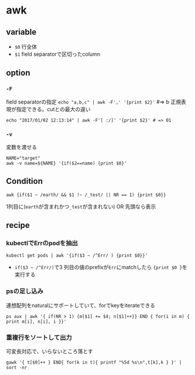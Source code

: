 # awk


## variable

* `$0` 行全体
* `$1` field separatorで区切ったcolumn

## option

### `-F`

field separatorの指定
``echo "a,b,c" | awk -F',' '{print $2}'``  #=> b
正規表現が指定できる。cutとの最大の違い

```
echo "2017/01/02 12:13:14" | awk -F'[ :/]' '{print $2}' # => 01
```

### `-v`

変数を渡せる

```
NAME="target"
awk -v name=${NAME} '{if($2==name) {print $0}'
```

## Condition

`awk {if($1 ~ /earth/ && $1 !~ /_test/ || NR == 1) {print $0}}`

1列目に(`earth`が含まれかつ`_test`が含まれない) OR 先頭なら表示

## recipe

### kubectlでErrのpodを抽出

```
kubectl get pods | awk '{if($3 ~ /^Err/ ) {print $0}}'
```

* `if($3 ~ /^Err/)`で3 列目の値のprefixが`Err`にmatchしたら `{print $0 }`を実行する

### psの足し込み

連想配列をnaturalにサポートしていて、forでkeyをiterateできる
```
ps aux | awk '{ if(NR > 1) {m[$1] += $4; n[$1]++}} END { for(i in m) { print m[i], n[i], i }}'
```


### 重複行をソートして出力

可変長対応で、いらないところ落とす

``gawk '{ t[$0]++ } END{ for(k in t){ printf "%5d %s\n",t[k],k } }' | sort -nr``


